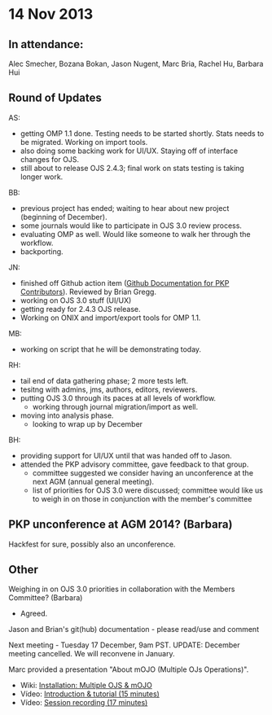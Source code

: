 # 14 Nov 2013

In attendance:
--------------

Alec Smecher, Bozana Bokan, Jason Nugent, Marc Bria, Rachel Hu, Barbara Hui

Round of Updates
----------------

AS:

-   getting OMP 1.1 done. Testing needs to be started shortly. Stats needs to be migrated. Working on import tools.
-   also doing some backing work for UI/UX. Staying off of interface changes for OJS.
-   still about to release OJS 2.4.3; final work on stats testing is taking longer work.

BB:

-   previous project has ended; waiting to hear about new project (beginning of December).
-   some journals would like to participate in OJS 3.0 review process.
-   evaluating OMP as well. Would like someone to walk her through the workflow.
-   backporting.

JN:

-   finished off Github action item ([Github Documentation for PKP Contributors](Github_Documentation_for_PKP_Contributors "wikilink")). Reviewed by Brian Gregg.
-   working on OJS 3.0 stuff (UI/UX)
-   getting ready for 2.4.3 OJS release.
-   Working on ONIX and import/export tools for OMP 1.1.

MB:

-   working on script that he will be demonstrating today.

RH:

-   tail end of data gathering phase; 2 more tests left.
-   tesitng with admins, jms, authors, editors, reviewers.
-   putting OJS 3.0 through its paces at all levels of workflow.
    -   working through journal migration/import as well.
-   moving into analysis phase.
    -   looking to wrap up by December

BH:

-   providing support for UI/UX until that was handed off to Jason.
-   attended the PKP advisory committee, gave feedback to that group.
    -   committee suggested we consider having an unconference at the next AGM (annual general meeting).
    -   list of priorities for OJS 3.0 were discussed; committee would like us to weigh in on those in conjunction with the member's committee

PKP unconference at AGM 2014? (Barbara)
---------------------------------------

Hackfest for sure, possibly also an unconference.

Other
-----

Weighing in on OJS 3.0 priorities in collaboration with the Members Committee? (Barbara)

-   Agreed.

Jason and Brian's git(hub) documentation - please read/use and comment

Next meeting - Tuesday 17 December, 9am PST. UPDATE: December meeting cancelled. We will reconvene in January.

Marc provided a presentation "About mOJO (Multiple OJs Operations)".

-   Wiki: [Installation: Multiple OJS & mOJO](http://pkp.sfu.ca/wiki/index.php?title=Installation:_Multiple_OJS_%26_mOJO)
-   Vídeo: [Introduction & tutorial (15 minutes)](http://www.youtube.com/watch?v=DSCQWYhhf9w)
-   Vídeo: [Session recording (17 minutes)](https://www.youtube.com/watch?v=mL9m5EphDFs)

